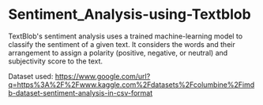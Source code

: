 # Sentiment_Analysis-using-Textblob
TextBlob's sentiment analysis uses a trained machine-learning model to classify the sentiment of a given text. It considers the words and their arrangement to assign a polarity (positive, negative, or neutral) and subjectivity score to the text.

Dataset used: https://www.google.com/url?q=https%3A%2F%2Fwww.kaggle.com%2Fdatasets%2Fcolumbine%2Fimdb-dataset-sentiment-analysis-in-csv-format
